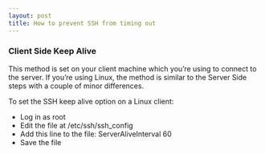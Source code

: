 ```yaml
---
layout: post
title: How to prevent SSH from timing out
---
```


### Client Side Keep Alive
This method is set on your client machine which you’re using to connect to the server. If you’re using Linux, the method is similar to the Server Side steps with a couple of minor differences.

To set the SSH keep alive option on a Linux client:

- Log in as root
- Edit the file at /etc/ssh/ssh_config
- Add this line to the file: ServerAliveInterval 60
- Save the file